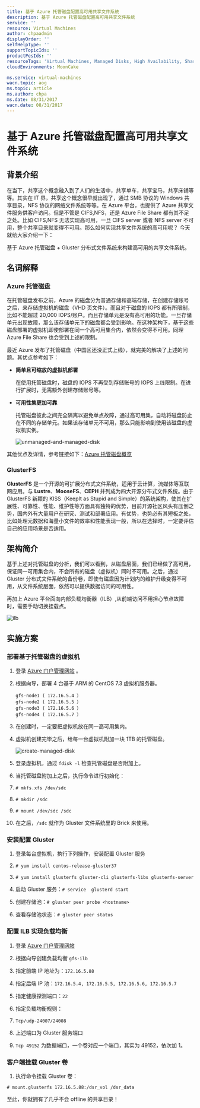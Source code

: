 ```yaml
---
title: 基于 Azure 托管磁盘配置高可用共享文件系统
description: 基于 Azure 托管磁盘配置高可用共享文件系统
service: ''
resource: Virtual Machines
author: chpaadmin
displayOrder: ''
selfHelpType: ''
supportTopicIds: ''
productPesIds: ''
resourceTags: 'Virtual Machines, Managed Disks, High Availability, Shared File System'
cloudEnvironments: MoonCake

ms.service: virtual-machines
wacn.topic: aog
ms.topic: article
ms.author: chpa
ms.date: 08/31/2017
wacn.date: 08/31/2017
---
```

# 基于 Azure 托管磁盘配置高可用共享文件系统

## 背景介绍

在当下，共享这个概念融入到了人们的生活中，共享单车，共享宝马，共享床铺等等。其实在 IT 界，共享这个概念很早就出现了，通过 SMB 协议的 Windows 共享目录，NFS 协议的网络文件系统等等。在 Azure 平台，也提供了 Azure 共享文件服务供客户访问。但是不管是 CIFS,NFS，还是 Azure File Share 都有其不足之处。比如 CIFS,NFS 无法实现高可用，一旦 CIFS server 或者 NFS server 不可用，整个共享目录就变得不可用。那么如何实现共享文件系统的高可用呢？
今天就给大家介绍一下：

基于 Azure 托管磁盘 + Gluster 分布式文件系统来构建高可用的共享文件系统。

## 名词解释

### Azure 托管磁盘

在托管磁盘发布之前，Azure 的磁盘分为普通存储和高端存储，在创建存储账号之后，来存储虚拟机的磁盘（VHD 页文件）。而且对于磁盘的 IOPS 都有所限制，比如不能超过 20,000 IOPS/账户。而且存储单元是没有高可用的功能。一旦存储单元出现故障，那么该存储单元下的磁盘都会受到影响。在这种架构下，基于这些磁盘部署的虚拟机即使部署在同一个高可用集合内，依然会变得不可用。同理 Azure File Share 也会受到上述的限制。

最近 Azure 发布了托管磁盘（中国区还没正式上线），就完美的解决了上述的问题。其优点参考如下：

- **简单且可缩放的虚拟机部署**

    在使用托管磁盘时，磁盘的 IOPS 不再受到存储账号的 IOPS 上线限制。在进行扩展时，无需额外创建存储账号等。

- **可用性集更加可靠**

    托管磁盘彼此之间完全隔离以避免单点故障，通过高可用集，自动将磁盘防止在不同的存储单元。如果该存储单元不可用，那么只能影响到使用该磁盘的虚拟机实例。
 
    ![unmanaged-and-managed-disk](media/aog-virtual-machines-managed-disks-configure-high-availability-shared-file-system/unmanaged-and-managed-disk.png)

其他优点及详情，参考链接如下：[Azure 托管磁盘概览](https://docs.microsoft.com/zh-cn/azure/storage/storage-managed-disks-overview)

### GlusterFS

**GlusterFS** 是一个开源的可扩展分布式文件系统，适用于云计算，流媒体等互联网应用。与 **Lustre**、**MooseFS**、**CEPH** 并列成为四大开源分布式文件系统。由于 GlusterFS 新颖的 KISS（KeepIt as Stupid and Simple）的系统架构，使其在扩展性、可靠性、性能、维护性等方面具有独特的优势，目前开源社区风头有压倒之势，国内外有大量用户在研究、测试和部署应用。有优势，也势必有其短板之处，比如处理元数据和海量小文件的效率和性能表现一般，所以在选择时，一定要评估自己的应用场景是否适用。

## 架构简介

基于上述对托管磁盘的分析，我们可以看到，从磁盘层面，我们已经做了高可用，保证同一可用集合内，不会所有的磁盘（虚拟机）同时不可用。之后，通过 Gluster 分布式文件系统的备份卷，即使有磁盘因为计划内的维护升级变得不可用，从文件系统层面，依然可以提供数据访问的可用性。

再加上 Azure 平台面向内部负载均衡器（ILB）,从前端访问不用担心节点故障时，需要手动切换挂载点。

![ilb](media/aog-virtual-machines-managed-disks-configure-high-availability-shared-file-system/ilb.png)

## 实施方案

### 部署基于托管磁盘的虚拟机

1. 登录 [Azure 门户管理网站](https://portal.azure.cn) 。

2. 根据向导，部署 4 台基于 ARM 的 CentOS 7.3 虚拟机服务器。

    ```
    gfs-node1 ( 172.16.5.4 ）
    gfs-node2 ( 172.16.5.5 ）
    gfs-node3 ( 172.16.5.6 ）
    gfs-node4 ( 172.16.5.7 ）
    ```

3. 在创建时，一定要把虚拟机放在同一高可用集内。

4. 虚拟机创建完毕之后，给每一台虚拟机附加一块 1TB 的托管磁盘。

    ![create-managed-disk](media/aog-virtual-machines-managed-disks-configure-high-availability-shared-file-system/create-managed-disk.png)

5.	登录虚拟机，通过 `fdisk -l` 检查托管磁盘是否附加上。

6.	当托管磁盘附加上之后，执行命令进行初始化：

7.	`# mkfs.xfs /dev/sdc`

8.	`# mkdir /sdc`

9.	`# mount /dev/sdc /sdc`

10.	在之后，`/sdc` 就作为 Gluster 文件系统里的 Brick 来使用。

### 安装配置 Gluster

1.	登录每台虚拟机，执行下列操作，安装配置 Gluster 服务

2.	`# yum install centos-release-gluster37`

3.	`# yum install glusterfs gluster-cli glusterfs-libs glusterfs-server`

4.	启动 Gluster 服务：`# service  glusterd start`

5.	创建存储池：`# gluster peer probe <hostname>`

6.	查看存储池状态：`# gluster peer status`

### 配置 ILB 实现负载均衡
	
1.	登录 [Azure 门户管理网站](https://portal.azure.cn)

2.	根据向导创建负载均衡 `gfs-ilb`

3.	指定前端 IP 地址为：`172.16.5.88`

4.	指定后端 IP 池：`172.16.5.4, 172.16.5.5, 172.16.5.6, 172.16.5.7`

5.	指定健康探测端口：`22`

6.	指定负载均衡规则：

7.	`Tcp/udp-24007/24008`

8.	上述端口为 Gluster 服务端口

9.	`Tcp 49152` 为数据端口，一个卷对应一个端口，其实为 49152，依次加 1。


### 客户端挂载 Gluster 卷

1. 执行命令挂载 Gluster 卷：

`# mount.glusterfs 172.16.5.88:/dsr_vol /dsr_data`

至此，你就拥有了几乎不会 offline 的共享目录！ 